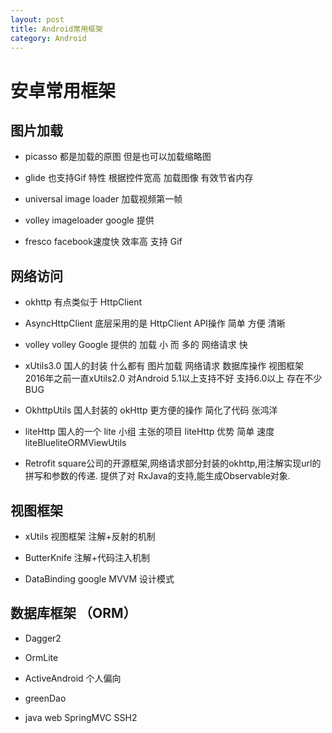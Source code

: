 ```yaml
---
layout: post
title: Android常用框架
category: Android
---
```


# 安卓常用框架

## 图片加载

- picasso				     都是加载的原图 但是也可以加载缩略图 


- glide				     也支持Gif 特性 根据控件宽高 加载图像 有效节省内存


- universal image loader     加载视频第一帧


- volley imageloader  	      google 提供


- fresco                                   facebook速度快 效率高 支持 Gif



## 网络访问	

- okhttp				      有点类似于 HttpClient 


- AsyncHttpClient		      底层采用的是 HttpClient API操作 简单 方便 清晰


- volley				      volley Google 提供的 加载 小 而 多的 网络请求 快


- xUtils3.0			              国人的封装 什么都有 图片加载 网络请求 数据库操作 视图框架  2016年之前一直xUtils2.0 对Android 5.1以上支持不好 支持6.0以上 存在不少BUG
- OkhttpUtils                          国人封装的 okHttp 更方便的操作 简化了代码 张鸿洋
- liteHttp                                 国人的一个 lite 小组 主张的项目 liteHttp 优势 简单 速度           liteBlueliteORMViewUtils
- Retrofit                                 square公司的开源框架,网络请求部分封装的okhttp,用注解实现url的拼写和参数的传递. 提供了对 RxJava的支持,能生成Observable对象.       

## 视图框架

- xUtils 视图框架	               注解+反射的机制


- ButterKnife			       注解+代码注入机制


- DataBinding			       google  MVVM 设计模式



## 数据库框架  （ORM）   

- Dagger2


- OrmLite


- ActiveAndroid			个人偏向


- greenDao


- java web SpringMVC  SSH2

  ​